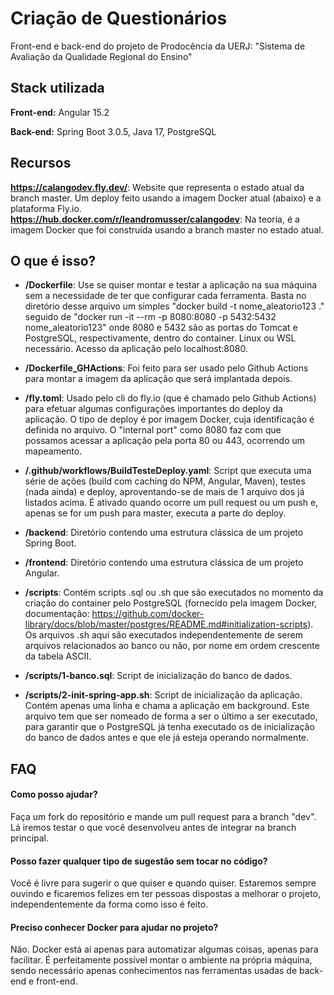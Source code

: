 
# Criação de Questionários

Front-end e back-end do projeto de Prodocência da UERJ: "Sistema de Avaliação da Qualidade Regional do Ensino"

## Stack utilizada

**Front-end:** Angular 15.2

**Back-end:** Spring Boot 3.0.5, Java 17, PostgreSQL

## Recursos

**https://calangodev.fly.dev/**: Website que representa o estado atual da branch master. Um deploy feito usando a imagem Docker atual (abaixo) e a plataforma Fly.io.<br>
**https://hub.docker.com/r/leandromusser/calangodev**: Na teoria, é a imagem Docker que foi construída usando a branch master no estado atual.


## O que é isso?

- **/Dockerfile**: Use se quiser montar e testar a aplicação na sua máquina sem a necessidade de ter que configurar cada ferramenta. Basta no diretório desse arquivo um simples "docker build -t nome_aleatorio123 ." seguido de "docker run -it --rm -p 8080:8080 -p 5432:5432 nome_aleatorio123" onde 8080 e 5432 são as portas do Tomcat e PostgreSQL, respectivamente, dentro do container. Linux ou WSL necessário. Acesso da aplicação pelo localhost:8080.

- **/Dockerfile_GHActions**: Foi feito para ser usado pelo Github Actions para montar a imagem da aplicação que será implantada depois.

- **/fly.toml**: Usado pelo cli do fly.io (que é chamado pelo Github Actions) para efetuar algumas configurações importantes do deploy da aplicação. O tipo de deploy é por imagem Docker, cuja identificação é definida no arquivo. O "internal port" como 8080 faz com que possamos acessar a aplicação pela porta 80 ou 443, ocorrendo um mapeamento.

- **/.github/workflows/BuildTesteDeploy.yaml**: Script que executa uma série de ações (build com caching do NPM, Angular, Maven), testes (nada ainda) e deploy, aproventando-se de mais de 1 arquivo dos já listados acima. É ativado quando ocorre um pull request ou um push e, apenas se for um push para master, executa a parte do deploy.

- **/backend**: Diretório contendo uma estrutura clássica de um projeto Spring Boot.

- **/frontend**: Diretório contendo uma estrutura clássica de um projeto Angular.

- **/scripts**: Contém scripts .sql ou .sh que são executados no momento da criação do container pelo PostgreSQL (fornecido pela imagem Docker, documentação: https://github.com/docker-library/docs/blob/master/postgres/README.md#initialization-scripts). Os arquivos .sh aqui são executados independentemente de serem arquivos relacionados ao banco ou não, por nome em ordem crescente da tabela ASCII. 
- **/scripts/1-banco.sql**: Script de inicialização do banco de dados.
- **/scripts/2-init-spring-app.sh**: Script de inicialização da aplicação. Contém apenas uma linha e chama a aplicação em background. Este arquivo tem que ser nomeado de forma a ser o último a ser executado, para garantir que o PostgreSQL já tenha executado os de inicialização do banco de dados antes e que ele já esteja operando normalmente.

## FAQ

#### Como posso ajudar?

Faça um fork do repositório e mande um pull request para a branch "dev". Lá iremos testar o que você desenvolveu antes de integrar na branch principal.

#### Posso fazer qualquer tipo de sugestão sem tocar no código? 

Você é livre para sugerir o que quiser e quando quiser. Estaremos sempre ouvindo e ficaremos felizes em ter pessoas dispostas a melhorar o projeto, independentemente da forma como isso é feito.

#### Preciso conhecer Docker para ajudar no projeto?

Não. Docker está aí apenas para automatizar algumas coisas, apenas para facilitar. É perfeitamente possível montar o ambiente na própria máquina, sendo necessário apenas conhecimentos nas ferramentas usadas de back-end e front-end.
